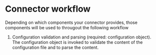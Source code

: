 # Connector workflow
Depending on which components your connector provides, those components will be used to througout the following workflow

1. Configuration validation and parsing (required: configuration object). The configuration object is invoked to validate the content of the configuration file and to parse the content.
